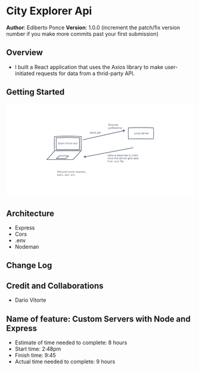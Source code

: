 # City Explorer Api

**Author**: Ediberto Ponce
**Version**: 1.0.0 (increment the patch/fix version number if you make more commits past your first submission)

## Overview

- I built a React application that uses the Axios library to make user-initiated requests for data from a thrid-party API.

## Getting Started
![wireframe](img/../Lab%2007.png)

## Architecture

- Express
- Cors
- .env
- Nodeman

## Change Log

## Credit and Collaborations

- Dario Vitorte

## Name of feature: Custom Servers with Node and Express

- Estimate of time needed to complete: 8 hours
- Start time: 2:48pm
- Finish time: 9:45
- Actual time needed to complete: 9 hours
